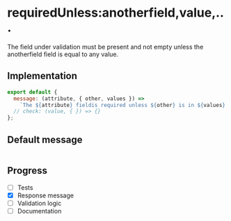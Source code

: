 # requiredUnless:anotherfield,value,...

The field under validation must be present and not empty unless the anotherfield field is equal to any value.


## Implementation

```js
export default {
  message: (attribute, { other, values }) =>
    `The ${attribute} fieldis required unless ${other} is in ${values}.`
  // check: (value, { }) => {}
};

```

## Default message

```

```

## Progress

- [ ] Tests
- [x] Response message
- [ ] Validation logic
- [ ] Documentation
